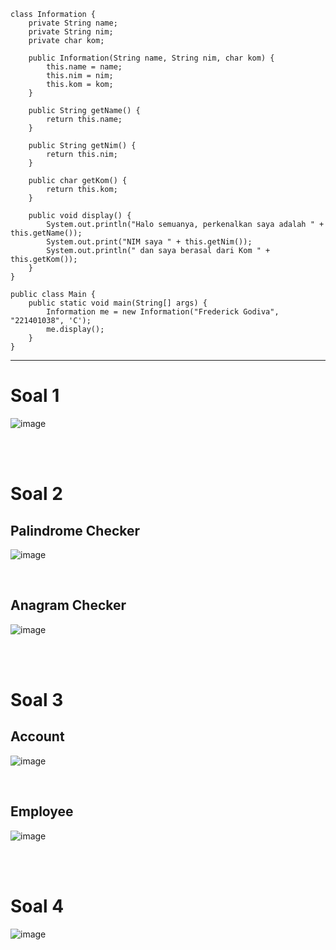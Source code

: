 ```
class Information {
    private String name;
    private String nim;
    private char kom;

    public Information(String name, String nim, char kom) {
        this.name = name;
        this.nim = nim;
        this.kom = kom;
    }

    public String getName() {
        return this.name;
    }

    public String getNim() {
        return this.nim;
    }

    public char getKom() {
        return this.kom;
    }

    public void display() {
        System.out.println("Halo semuanya, perkenalkan saya adalah " + this.getName());
        System.out.print("NIM saya " + this.getNim());
        System.out.println(" dan saya berasal dari Kom " + this.getKom());
    }
}

public class Main {
    public static void main(String[] args) {
        Information me = new Information("Frederick Godiva", "221401038", 'C');
        me.display();
    }
}
```
---

# Soal 1
![image](https://github.com/FrederickGodiva/UTS_Lab5_OOP/assets/114503454/76449df5-7fbd-479e-a22f-18ef16b7dd50)

<br><br>

# Soal 2
## Palindrome Checker
![image](https://github.com/FrederickGodiva/UTS_Lab5_OOP/assets/114503454/f7207958-f6e9-47a9-90e2-9adf4d3b2dec)

<br>

## Anagram Checker
![image](https://github.com/FrederickGodiva/UTS_Lab5_OOP/assets/114503454/799f1b67-284e-4abb-a1ce-694f699210c1)

<br><br>

# Soal 3
## Account
![image](https://github.com/FrederickGodiva/UTS_Lab5_OOP/assets/114503454/319d3994-bb58-4e59-82e9-64af08e2d7a9)

<br>

## Employee
![image](https://github.com/FrederickGodiva/UTS_Lab5_OOP/assets/114503454/2707bb53-4b76-49ce-9b8d-618cbd3dc68f)

<br><br>

# Soal 4
![image](https://github.com/FrederickGodiva/UTS_Lab5_OOP/assets/114503454/75598348-c01e-4d07-a43a-63b9ff0ed642)